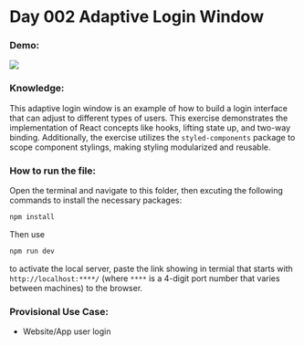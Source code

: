 # Day 002 Adaptive Login Window

### Demo:
<image src="./gif/day_002_adaptive_login.gif"/>

### Knowledge:
This adaptive login window is an example of how to build a login interface that can adjust to different types of users. This exercise demonstrates the implementation of React concepts like hooks, lifting state up, and two-way binding. Additionally, the exercise utilizes the `styled-components` package to scope component stylings, making styling modularized and reusable.

### How to run the file:
Open the terminal and navigate to this folder, then excuting the following commands to install the necessary packages:
```bash
npm install
```
Then use 
```bash
npm run dev
``` 
to activate the local server, paste the link showing in termial that starts with ``http://localhost:****/`` (where `****` is a 4-digit port number that varies between machines) to the browser.

### Provisional Use Case:
- Website/App user login